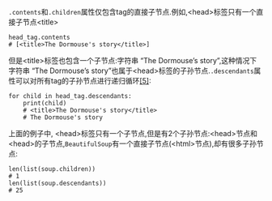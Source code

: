 `.contents`和`.children`属性仅包含tag的直接子节点.例如,&lt;head&gt;标签只有一个直接子节点&lt;title&gt;

```
head_tag.contents
# [<title>The Dormouse's story</title>]
```

但是&lt;title&gt;标签也包含一个子节点:字符串 “The Dormouse’s story”,这种情况下字符串 “The Dormouse’s story”也属于&lt;head&gt;标签的子孙节点.`.descendants`属性可以对所有tag的子孙节点进行递归循环[\[5\]](http://beautifulsoup.readthedocs.io/zh_CN/latest/#id92):

```
for child in head_tag.descendants:
    print(child)
    # <title>The Dormouse's story</title>
    # The Dormouse's story
```

上面的例子中, &lt;head&gt;标签只有一个子节点,但是有2个子孙节点:&lt;head&gt;节点和&lt;head&gt;的子节点,`BeautifulSoup`有一个直接子节点\(&lt;html&gt;节点\),却有很多子孙节点:

```
len(list(soup.children))
# 1
len(list(soup.descendants))
# 25
```



